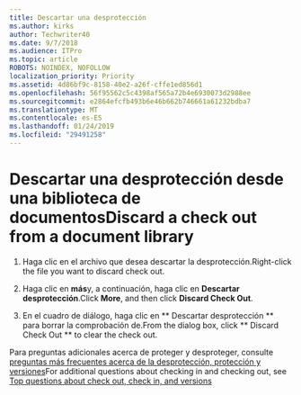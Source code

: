 ```yaml
---
title: Descartar una desprotección
ms.author: kirks
author: Techwriter40
ms.date: 9/7/2018
ms.audience: ITPro
ms.topic: article
ROBOTS: NOINDEX, NOFOLLOW
localization_priority: Priority
ms.assetid: 4d86bf9c-8158-40e2-a26f-cffe1ed856d1
ms.openlocfilehash: 56f95562c5c4398af565a72b4e6930073d2988ee
ms.sourcegitcommit: e2864efcfb493b6e46b662b746661a61232bdba7
ms.translationtype: MT
ms.contentlocale: es-ES
ms.lasthandoff: 01/24/2019
ms.locfileid: "29491258"
---
```

# <a name="discard-a-check-out-from-a-document-library"></a><span data-ttu-id="0ce59-102">Descartar una desprotección desde una biblioteca de documentos</span><span class="sxs-lookup"><span data-stu-id="0ce59-102">Discard a check out from a document library</span></span>

1. <span data-ttu-id="0ce59-103">Haga clic en el archivo que desea descartar la desprotección.</span><span class="sxs-lookup"><span data-stu-id="0ce59-103">Right-click the file you want to discard check out.</span></span>
    
2. <span data-ttu-id="0ce59-104">Haga clic en **más**y, a continuación, haga clic en **Descartar desprotección**.</span><span class="sxs-lookup"><span data-stu-id="0ce59-104">Click **More**, and then click **Discard Check Out**.</span></span> 
    
3. <span data-ttu-id="0ce59-105">En el cuadro de diálogo, haga clic en \*\* Descartar desprotección \*\* para borrar la comprobación de.</span><span class="sxs-lookup"><span data-stu-id="0ce59-105">From the dialog box, click \*\* Discard Check Out \*\* to clear the check out.</span></span> 
    
<span data-ttu-id="0ce59-106">Para preguntas adicionales acerca de proteger y desproteger, consulte [preguntas más frecuentes acerca de la desprotección, protección y versiones](https://go.microsoft.com/fwlink/?linkid=2018786)</span><span class="sxs-lookup"><span data-stu-id="0ce59-106">For additional questions about checking in and checking out, see [Top questions about check out, check in, and versions](https://go.microsoft.com/fwlink/?linkid=2018786)</span></span>
  

